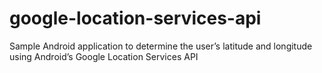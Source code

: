 # google-location-services-api
Sample Android application to determine the user’s latitude and longitude using Android’s Google Location Services API
